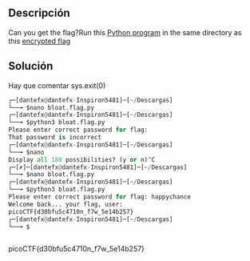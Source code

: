 ## Descripción
Can you get the flag?Run this [Python program](https://artifacts.picoctf.net/c/430/bloat.flag.py) in the same directory as this [encrypted flag](https://artifacts.picoctf.net/c/430/flag.txt.enc)

## Solución
Hay que comentar sys.exit(0)
``` python
┌─[dantefx@dantefx-Inspiron5481]─[~/Descargas]
└──╼ $nano bloat.flag.py 
┌─[dantefx@dantefx-Inspiron5481]─[~/Descargas]
└──╼ $python3 bloat.flag.py 
Please enter correct password for flag: 
That password is incorrect
┌─[dantefx@dantefx-Inspiron5481]─[~/Descargas]
└──╼ $nano 
Display all 180 possibilities? (y or n)^C
┌─[✗]─[dantefx@dantefx-Inspiron5481]─[~/Descargas]
└──╼ $nano bloat.flag.py 
┌─[dantefx@dantefx-Inspiron5481]─[~/Descargas]
└──╼ $python3 bloat.flag.py 
Please enter correct password for flag: happychance
Welcome back... your flag, user:
picoCTF{d30bfu5c4710n_f7w_5e14b257}
┌─[dantefx@dantefx-Inspiron5481]─[~/Descargas]
└──╼ $



```
picoCTF{d30bfu5c4710n_f7w_5e14b257}